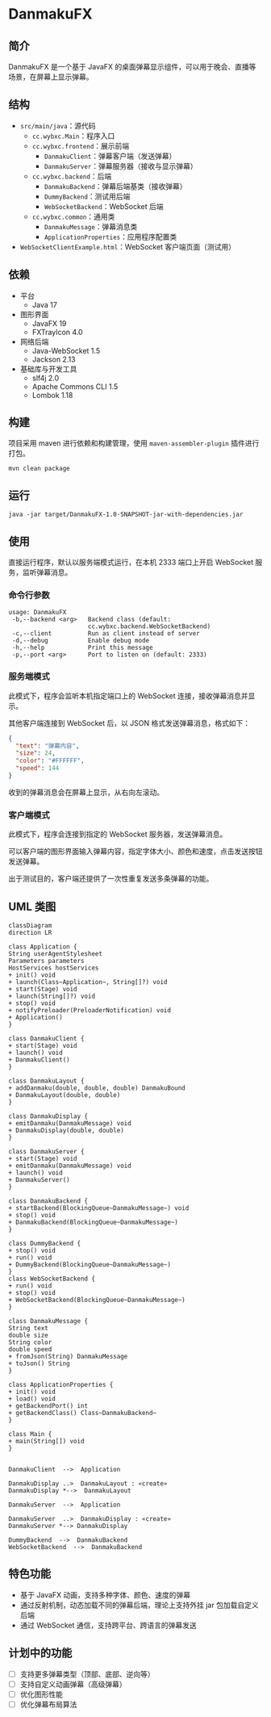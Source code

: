 # DanmakuFX

## 简介

DanmakuFX 是一个基于 JavaFX 的桌面弹幕显示组件，可以用于晚会、直播等场景，在屏幕上显示弹幕。

## 结构

- `src/main/java`：源代码
  - `cc.wybxc.Main`：程序入口
  - `cc.wybxc.frontend`：展示前端
    - `DanmakuClient`：弹幕客户端（发送弹幕）
    - `DanmakuServer`：弹幕服务器（接收与显示弹幕）
  - `cc.wybxc.backend`：后端
    - `DanmakuBackend`：弹幕后端基类（接收弹幕）
    - `DummyBackend`：测试用后端
    - `WebSocketBackend`：WebSocket 后端
  - `cc.wybxc.common`：通用类
    - `DanmakuMessage`：弹幕消息类
    - `ApplicationProperties`：应用程序配置类
- `WebSocketClientExample.html`：WebSocket 客户端页面（测试用）

## 依赖

- 平台
  - Java 17
- 图形界面
  - JavaFX 19
  - FXTrayIcon 4.0
- 网络后端
  - Java-WebSocket 1.5
  - Jackson 2.13
- 基础库与开发工具
  - slf4j 2.0
  - Apache Commons CLI 1.5
  - Lombok 1.18

## 构建

项目采用 maven 进行依赖和构建管理，使用 `maven-assembler-plugin` 插件进行打包。

```shell
mvn clean package
```

## 运行

```shell
java -jar target/DanmakuFX-1.0-SNAPSHOT-jar-with-dependencies.jar
```

## 使用

直接运行程序，默认以服务端模式运行，在本机 2333 端口上开启 WebSocket 服务，监听弹幕消息。

### 命令行参数

```text
usage: DanmakuFX
 -b,--backend <arg>   Backend class (default:
                      cc.wybxc.backend.WebSocketBackend)
 -c,--client          Run as client instead of server
 -d,--debug           Enable debug mode
 -h,--help            Print this message
 -p,--port <arg>      Port to listen on (default: 2333)
```

### 服务端模式

此模式下，程序会监听本机指定端口上的 WebSocket 连接，接收弹幕消息并显示。

其他客户端连接到 WebSocket 后，以 JSON 格式发送弹幕消息，格式如下：

```json
{
  "text": "弹幕内容",
  "size": 24,
  "color": "#FFFFFF",
  "speed": 144
}
```

收到的弹幕消息会在屏幕上显示，从右向左滚动。

### 客户端模式

此模式下，程序会连接到指定的 WebSocket 服务器，发送弹幕消息。

可以客户端的图形界面输入弹幕内容，指定字体大小、颜色和速度，点击发送按钮发送弹幕。

出于测试目的，客户端还提供了一次性重复发送多条弹幕的功能。

## UML 类图

```mermaid
classDiagram
direction LR

class Application {
String userAgentStylesheet
Parameters parameters
HostServices hostServices
+ init() void
+ launch(Class~Application~, String[]?) void
+ start(Stage) void
+ launch(String[]?) void
+ stop() void
+ notifyPreloader(PreloaderNotification) void
+ Application()
}

class DanmakuClient {
+ start(Stage) void
+ launch() void
+ DanmakuClient()
}

class DanmakuLayout {
+ addDanmaku(double, double, double) DanmakuBound
+ DanmakuLayout(double, double)
}

class DanmakuDisplay {
+ emitDanmaku(DanmakuMessage) void
+ DanmakuDisplay(double, double)
}

class DanmakuServer {
+ start(Stage) void
+ emitDanmaku(DanmakuMessage) void
+ launch() void
+ DanmakuServer()
}

class DanmakuBackend {
+ startBackend(BlockingQueue~DanmakuMessage~) void
+ stop() void
+ DanmakuBackend(BlockingQueue~DanmakuMessage~)
}

class DummyBackend {
+ stop() void
+ run() void
+ DummyBackend(BlockingQueue~DanmakuMessage~)
}
class WebSocketBackend {
+ run() void
+ stop() void
+ WebSocketBackend(BlockingQueue~DanmakuMessage~)
}

class DanmakuMessage {
String text
double size
String color
double speed
+ fromJson(String) DanmakuMessage
+ toJson() String
}

class ApplicationProperties {
+ init() void
+ load() void
+ getBackendPort() int
+ getBackendClass() Class~DanmakuBackend~
}

class Main {
+ main(String[]) void
}


DanmakuClient  -->  Application

DanmakuDisplay ..>  DanmakuLayout : «create»
DanmakuDisplay *-->  DanmakuLayout

DanmakuServer  -->  Application

DanmakuServer  ..>  DanmakuDisplay : «create»
DanmakuServer *--> DanmakuDisplay

DummyBackend  -->  DanmakuBackend
WebSocketBackend  -->  DanmakuBackend 
```

## 特色功能

- 基于 JavaFX 动画，支持多种字体、颜色、速度的弹幕
- 通过反射机制，动态加载不同的弹幕后端，理论上支持外挂 jar 包加载自定义后端
- 通过 WebSocket 通信，支持跨平台、跨语言的弹幕发送

## 计划中的功能

- [ ] 支持更多弹幕类型（顶部、底部、逆向等）
- [ ] 支持自定义动画弹幕（高级弹幕）
- [ ] 优化图形性能
- [ ] 优化弹幕布局算法

